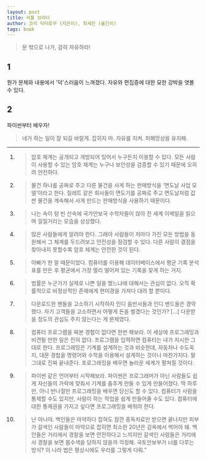 ```yaml
---
layout: post
title: 리틀 브라더
author: 코리 닥터로우 (지은이), 최세진 (옮긴이)
tags: book
---
```


>  문 밖으로 나가, 감히 자유하라! 

## 1
뭔가 문체와 내용에서 '덕'스러움이 느껴졌다. 자유와 편집증에 대한 묘한 강박을 엿볼 수 있다.

## 2
파이썬부터 배우자!

> 네가 하는 일이 잘 되길 바랄게. 잡히지 마. 자유를 지켜. 피해망상을 유지해. 

----

1. > 암호 체계는 공개되고 개방되어 있어서 누구든지 이용할 수 있다. 모든 사람이 사용할 수 있는 암호 체계는 누구나 보안성을 검증할 수 있기 때문에 오히려 안전하다. 

2. > 물건 하나를 공짜로 주고 다른 물건을 사게 하는 판매방식을 ‘면도날 사업 모델’이라고 한다. 질레트 같은 회사들이 면도기를 공짜로 주고 면도날처럼 값싼 물건을 계속해서 사게 만드는 판매방식을 사용하기 때문이다. 

3. > 나는 속이 텅 빈 산속에 국가안보국 수학자들이 앉아 전 세계 이메일을 읽으며 낄낄거리는 모습을 상상했다. 

4. > 많은 사람들에게 알려야 한다. 그래야 사람들이 저마다 가진 모든 방법을 동원해서 그 체계를 두드려보고 안전성을 점검할 수 있다. 다른 사람이 결점을 찾아내지 못할수록 암호 체계는 안전한 것이 된다. 

5. > 아빠가 한 말 때문이었다. 컴퓨터를 이용해 데이터베이스에서 평균 기록 분석표를 만든 후 평균에서 가장 멀리 떨어져 있는 기록을 찾게 하는 거지. 

6. > 법률은 누군가가 실제로 나쁜 일을 했느냐에 대해서는 관심이 없다. 오직 확률적으로 비정상적인 존재에게 현미경을 가져다 대려 할 뿐이다. 

7. > 다운로드한 팬들을 고소하기 시작하자 인디 음반사들과 인디 밴드들은 경악했다. 자기 고객들을 고소하면서 어떻게 돈을 벌겠다는 것인가? [...]  다운받을 정도의 관심도 주지 않는다는 게 문제였다. 

8. > 컴퓨터 프로그램을 짜본 경험이 없다면 한번 해보라. 이 세상에 프로그래밍과 비견될 만한 일은 전혀 없다. 프로그램을 입력하면 컴퓨터는 내가 지시한 그대로 한다. 프로그래밍은 기계를 설계하는 것과 비슷한데, 자동차나 수도꼭지, 대문 경첩을 명령어와 수학을 이용해서 설계하는 것이나 마찬가지다. 말 그대로 진짜 끝내준다. 프로그래밍을 배우면 놀라운 세계가 펼쳐질 것이다. 

9. > 파이썬 같은 언어부터 시작해보라. 파이썬은 프로그래머가 아닌 사람들도 쉽게 자신들의 가락에 맞춰서 기계를 춤추게 만들 수 있게 만들어졌다. 딱 하루만, 아니 반나절만 프로그래밍을 배우면 당신도 할 수 있다. 컴퓨터가 사람을 통제할 수도 있지만, 사람이 하는 작업을 쉽게 만들어줄 수도 있다. 컴퓨터에 대한 통제권을 가지고 싶다면 프로그래밍을 배워야 한다. 

10. > 난 아니야. 백인들은 마약하다 잡혀도 잠깐 중독치료만 받으면 끝나지만 피부가 갈색인 사람들이 마약으로 잡히면 최소한 20년은 감옥에서 썩어야 돼. 백인들은 거리에서 경찰을 보면 안전하다고 느끼지만 갈색인 사람들은 거리에서 경찰을 보면 몸수색을 당하지 않을까 걱정해. 국토안보부가 너를 다루는 방식? 이 나라 법은 평상시에도 우리를 그렇게 다뤄.” 
